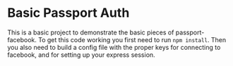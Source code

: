 # Basic Passport Auth
This is a basic project to demonstrate the basic pieces of passport-facebook. To get this code working you first need 
to run `npm install`. Then you also need to build a config file with the proper keys for connecting to facebook,
and for setting up your express session.
